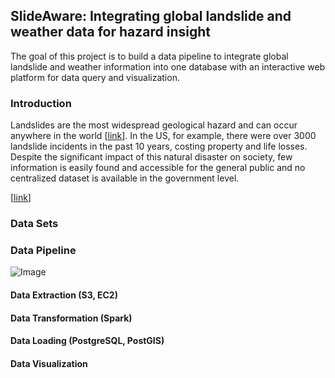## SlideAware: Integrating global landslide and weather data for hazard insight
The goal of this project is to build a data pipeline to integrate global landslide and weather information into one database with an interactive web platform for data query and visualization.

### Introduction
Landslides are the most widespread geological hazard and can occur anywhere in the world [[link](https://www.who.int/health-topics/landslides#tab=tab_1)]. In the US, for example, there were over 3000 landslide incidents in the past 10 years, costing property and life losses. Despite the significant impact of this natural disaster on society, few information is easily found and accessible for the general public and no centralized dataset is available in the government level. 

[[link](https://earthdata.nasa.gov/learn/sensing-our-planet/connecting-rainfall-and-landslides)]

### Data Sets


### Data Pipeline
![Image](../images/data_pipeline.png?raw=true)

#### Data Extraction (S3, EC2)

#### Data Transformation (Spark)

#### Data Loading (PostgreSQL, PostGIS)

#### Data Visualization





